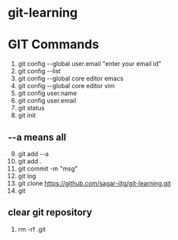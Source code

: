 # git-learning





# GIT Commands

1. git config --global user.email "enter your email id"
2. git config --list
3. git config --global core editor emacs
4. git config --global core editor vim
5. git config user.name
6. git config user.email
7. git status
8. git init


## --a means all

9. git add --a
10. git add .
11. git commit -m "msg"
12. git log
13. git clone https://github.com/sagar-iitg/git-learning.git
14. git 
  




## clear git repository
1. rm -rf .git


